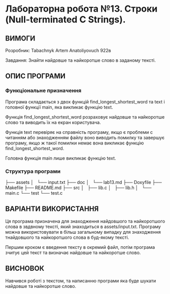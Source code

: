 # Лабораторна робота №13. Строки (Null-terminated C Strings).

## ВИМОГИ

Розробник: Tabachnyk Artem Anatoliyovuch 922в

Завдання: Знайти найдовше та найкоротше слово в заданому тексті.

## ОПИС ПРОГРАМИ

### Функціональне призначення

Програма складається з двох функцій find_longest_shortest_word та text і головної функції main, яка викликає функцію text.

Функція find_longest_shortest_word розраховує найдовше та найкоротше слово та виводить їх на екран користувача.

Функція text перевіряє на справність програму, якщо є проблеми с читанням або знаходженням файлу воно виводить помилку та завершує програму, якщо ж такої помилки немає вона викликає функцію find_longest_shortest_word. 

Головна функція main лише викликає функцію text.

### Структура програми

├── assets
│   └── input.txt
├── doc
│   └── lab13.md
├── Doxyfile
├── Makefile
├── README.md
├── src
│   ├── lib.c
│   ├── lib.h
│   └── main.c
└── test
    └── test.c

    
## ВАРІАНТИ ВИКОРИСТАННЯ

Ця програма призначена для знаходження найдовшого та найкоротшого слова в звдвному тексті, який знаходиться в assets/input.txt. Програму можна використовувати в більш загальному випадку для знаходження тнайдовшого та найкоротшого слова в буд-якому тексті.

Першим кроком є введення тексту в окремий файл, потім програма зчитує цей текст та визначає найдовше та найкоротше слово.

## ВИСНОВОК

Навчився роботі з текстом, та написанню програми яка буде шукати найдовше та найкоротше слово.